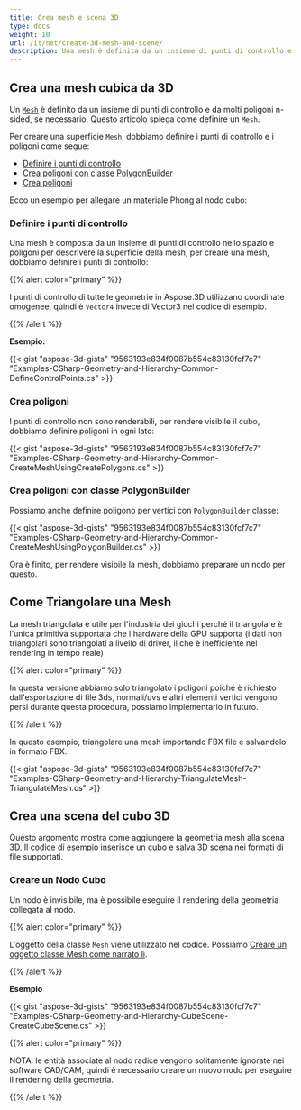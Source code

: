 ```yaml
---
title: Crea mesh e scena 3D
type: docs
weight: 10
url: /it/net/create-3d-mesh-and-scene/
description: Una mesh è definita da un insieme di punti di controllo e da molti poligoni n-sided secondo necessità. Questo articolo spiega come definire una Mesh.
---
```

##  **Crea una mesh cubica da 3D**
Un [`Mesh`](https://reference.aspose.com/3d/net/aspose.threed.entities/mesh) è definito da un insieme di punti di controllo e da molti poligoni n-sided, se necessario. Questo articolo spiega come definire un `Mesh`.

Per creare una superficie `Mesh`, dobbiamo definire i punti di controllo e i poligoni come segue:

- [Definire i punti di controllo](/3d/it/net/create-3d-mesh-and-scene/)
- [Crea poligoni con classe PolygonBuilder](/3d/it/net/create-3d-mesh-and-scene/)
- [Crea poligoni](/3d/it/net/create-3d-mesh-and-scene/)

Ecco un esempio per allegare un materiale Phong al nodo cubo:
###  **Definire i punti di controllo**
Una mesh è composta da un insieme di punti di controllo nello spazio e poligoni per descrivere la superficie della mesh, per creare una mesh, dobbiamo definire i punti di controllo:

{{% alert color="primary" %}}

I punti di controllo di tutte le geometrie in Aspose.3D utilizzano coordinate omogenee, quindi è `Vector4` invece di Vector3 nel codice di esempio.

{{% /alert %}}

**Esempio:**

{{< gist "aspose-3d-gists" "9563193e834f0087b554c83130fcf7c7" "Examples-CSharp-Geometry-and-Hierarchy-Common-DefineControlPoints.cs" >}}


###  **Crea poligoni**
I punti di controllo non sono renderabili, per rendere visibile il cubo, dobbiamo definire poligoni in ogni lato:

{{< gist "aspose-3d-gists" "9563193e834f0087b554c83130fcf7c7" "Examples-CSharp-Geometry-and-Hierarchy-Common-CreateMeshUsingCreatePolygons.cs" >}}


###  **Crea poligoni con classe PolygonBuilder**
Possiamo anche definire poligono per vertici con `PolygonBuilder` classe:

{{< gist "aspose-3d-gists" "9563193e834f0087b554c83130fcf7c7" "Examples-CSharp-Geometry-and-Hierarchy-Common-CreateMeshUsingPolygonBuilder.cs" >}}

Ora è finito, per rendere visibile la mesh, dobbiamo preparare un nodo per questo.
##  **Come Triangolare una Mesh**
La mesh triangolata è utile per l'industria dei giochi perché il triangolare è l'unica primitiva supportata che l'hardware della GPU supporta (i dati non triangolari sono triangolati a livello di driver, il che è inefficiente nel rendering in tempo reale)

{{% alert color="primary" %}}

In questa versione abbiamo solo triangolato i poligoni poiché è richiesto dall'esportazione di file 3ds, normali/uvs e altri elementi vertici vengono persi durante questa procedura, possiamo implementarlo in futuro.

{{% /alert %}}

In questo esempio, triangolare una mesh importando FBX file e salvandolo in formato FBX.

{{< gist "aspose-3d-gists" "9563193e834f0087b554c83130fcf7c7" "Examples-CSharp-Geometry-and-Hierarchy-TriangulateMesh-TriangulateMesh.cs" >}}
##  **Crea una scena del cubo 3D**
Questo argomento mostra come aggiungere la geometria mesh alla scena 3D. Il codice di esempio inserisce un cubo e salva 3D scena nei formati di file supportati.
###  **Creare un Nodo Cubo**
Un nodo è invisibile, ma è possibile eseguire il rendering della geometria collegata al nodo.

{{% alert color="primary" %}}

L'oggetto della classe `Mesh` viene utilizzato nel codice. Possiamo [Creare un oggetto classe Mesh come narrato lì](https://docs.aspose.com/3d/net/create-3d-mesh-and-scene/#create-a-3d-cube-mesh).

{{% /alert %}}

**Esempio**

{{< gist "aspose-3d-gists" "9563193e834f0087b554c83130fcf7c7" "Examples-CSharp-Geometry-and-Hierarchy-CubeScene-CreateCubeScene.cs" >}}

{{% alert color="primary" %}}

NOTA: le entità associate al nodo radice vengono solitamente ignorate nei software CAD/CAM, quindi è necessario creare un nuovo nodo per eseguire il rendering della geometria.

{{% /alert %}}
